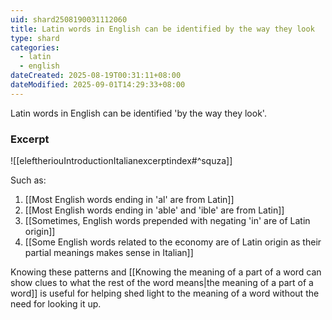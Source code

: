 ```yaml
---
uid: shard2508190031112060
title: Latin words in English can be identified by the way they look
type: shard
categories:
  - latin
  - english
dateCreated: 2025-08-19T00:31:11+08:00
dateModified: 2025-09-01T14:29:33+08:00
---
```

Latin words in English can be identified 'by the way they look'. 

### Excerpt
![[eleftheriouIntroductionItalianexcerptindex#^squza]]

Such as:
1. [[Most English words ending in 'al' are from Latin]]
2. [[Most English words ending in 'able' and 'ible' are from Latin]]
3. [[Sometimes, English words prepended with negating 'in' are of Latin origin]]
4. [[Some English words related to the economy are of Latin origin as their partial meanings makes sense in Italian]]

Knowing these patterns and [[Knowing the meaning of a part of a word can show clues to what the rest of the word means|the meaning of a part of a word]] is useful for helping shed light to the meaning of a word without the need for looking it up.